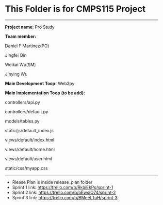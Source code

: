# This Folder is for CMPS115 Project 
---
**Project name:** Pro Study

**Team member:**

Daniel F Martinez(PO) 

Jingfei Qin 

Weikai Wu(SM) 

Jinying Wu 

**Main Development Toop:**
Web2py

**Main Implementation Toop (to be add):**

controllers/api.py

controllers/default.py

models/tables.py

static/js/default_index.js

views/default/index.html

views/default/home.html

views/default/user.html

static/css/myapp.css


--- 
* Rlease Plan is inside release_plan folder
* Sprint 1 link: https://trello.com/b/RkbiEkPq/sprint-1
* Sprint 2 link: https://trello.com/b/oEwsiO74/sprint-2
* Sprint 3 link: https://trello.com/b/BMeeLTuH/sprint-3

